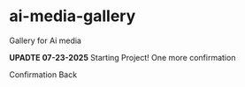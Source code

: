 # ai-media-gallery
Gallery for Ai media

**UPADTE 07-23-2025**
Starting Project!
One more confirmation

Confirmation Back
